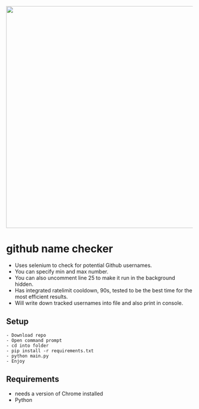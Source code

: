 <img src="https://cdn.discordapp.com/attachments/991375523093680290/995041021010386954/unknown.png" width=600>

# github name checker
- Uses selenium to check for potential Github usernames.
- You can specify min and max number.
- You can also uncomment line 25 to make it run in the background hidden.
- Has integrated ratelimit cooldown, 90s, tested to be the best time for the most efficient results.
- Will write down tracked usernames into file and also print in console.
## Setup
```
- Download repo
- Open command prompt
- cd into folder
- pip install -r requirements.txt
- python main.py
- Enjoy
```
## Requirements
- needs a version of Chrome installed
- Python
